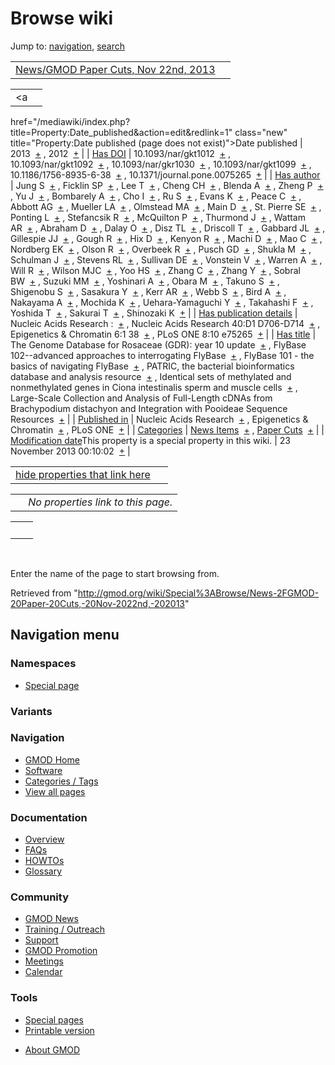 <div id="mw-page-base" class="noprint">

</div>

<div id="mw-head-base" class="noprint">

</div>

<div id="content" class="mw-body" role="main">

<span id="top"></span>

<div id="mw-js-message" style="display:none;">

</div>



# <span dir="auto">Browse wiki</span>

<div id="bodyContent">

<div id="contentSub">

</div>

<div id="jump-to-nav" class="mw-jump">

Jump to: [navigation](#mw-navigation), [search](#p-search)

</div>

<div id="mw-content-text">

|  |  |
|----|----|
| [News/GMOD Paper Cuts, Nov 22nd, 2013](/wiki/News/GMOD_Paper_Cuts,_Nov_22nd,_2013 "News/GMOD Paper Cuts, Nov 22nd, 2013") |  |

|  |  |
|----|----|
| <a
href="/mediawiki/index.php?title=Property:Date_published&amp;action=edit&amp;redlink=1"
class="new"
title="Property:Date published (page does not exist)">Date published</a> | <span class="smwb-value">2013  <span class="smwsearch">[+](/wiki/Special%3ASearchByProperty/Date-20published/2013 "Special%3ASearchByProperty/Date-20published/2013")</span></span> , <span class="smwb-value">2012  <span class="smwsearch">[+](/wiki/Special%3ASearchByProperty/Date-20published/2012 "Special%3ASearchByProperty/Date-20published/2012")</span></span> |
| <a
href="/mediawiki/index.php?title=Property:Has_DOI&amp;action=edit&amp;redlink=1"
class="new" title="Property:Has DOI (page does not exist)">Has DOI</a> | <span class="smwb-value">10.1093/nar/gkt1012  <span class="smwsearch">[+](/wiki/Special%3ASearchByProperty/Has-20DOI/10.1093-2Fnar-2Fgkt1012 "Special%3ASearchByProperty/Has-20DOI/10.1093-2Fnar-2Fgkt1012")</span></span> , <span class="smwb-value">10.1093/nar/gkt1092  <span class="smwsearch">[+](/wiki/Special%3ASearchByProperty/Has-20DOI/10.1093-2Fnar-2Fgkt1092 "Special%3ASearchByProperty/Has-20DOI/10.1093-2Fnar-2Fgkt1092")</span></span> , <span class="smwb-value">10.1093/nar/gkr1030  <span class="smwsearch">[+](/wiki/Special%3ASearchByProperty/Has-20DOI/10.1093-2Fnar-2Fgkr1030 "Special%3ASearchByProperty/Has-20DOI/10.1093-2Fnar-2Fgkr1030")</span></span> , <span class="smwb-value">10.1093/nar/gkt1099  <span class="smwsearch">[+](/wiki/Special%3ASearchByProperty/Has-20DOI/10.1093-2Fnar-2Fgkt1099 "Special%3ASearchByProperty/Has-20DOI/10.1093-2Fnar-2Fgkt1099")</span></span> , <span class="smwb-value">10.1186/1756-8935-6-38  <span class="smwsearch">[+](/wiki/Special%3ASearchByProperty/Has-20DOI/10.1186-2F1756-2D8935-2D6-2D38 "Special%3ASearchByProperty/Has-20DOI/10.1186-2F1756-2D8935-2D6-2D38")</span></span> , <span class="smwb-value">10.1371/journal.pone.0075265  <span class="smwsearch">[+](/wiki/Special%3ASearchByProperty/Has-20DOI/10.1371-2Fjournal.pone.0075265 "Special%3ASearchByProperty/Has-20DOI/10.1371-2Fjournal.pone.0075265")</span></span> |
| <a
href="/mediawiki/index.php?title=Property:Has_author&amp;action=edit&amp;redlink=1"
class="new"
title="Property:Has author (page does not exist)">Has author</a> | <span class="smwb-value">Jung S  <span class="smwsearch">[+](/wiki/Special%3ASearchByProperty/Has-20author/Jung-20S "Special%3ASearchByProperty/Has-20author/Jung-20S")</span></span> , <span class="smwb-value">Ficklin SP  <span class="smwsearch">[+](/wiki/Special%3ASearchByProperty/Has-20author/Ficklin-20SP "Special%3ASearchByProperty/Has-20author/Ficklin-20SP")</span></span> , <span class="smwb-value">Lee T  <span class="smwsearch">[+](/wiki/Special%3ASearchByProperty/Has-20author/Lee-20T "Special%3ASearchByProperty/Has-20author/Lee-20T")</span></span> , <span class="smwb-value">Cheng CH  <span class="smwsearch">[+](/wiki/Special%3ASearchByProperty/Has-20author/Cheng-20CH "Special%3ASearchByProperty/Has-20author/Cheng-20CH")</span></span> , <span class="smwb-value">Blenda A  <span class="smwsearch">[+](/wiki/Special%3ASearchByProperty/Has-20author/Blenda-20A "Special%3ASearchByProperty/Has-20author/Blenda-20A")</span></span> , <span class="smwb-value">Zheng P  <span class="smwsearch">[+](/wiki/Special%3ASearchByProperty/Has-20author/Zheng-20P "Special%3ASearchByProperty/Has-20author/Zheng-20P")</span></span> , <span class="smwb-value">Yu J  <span class="smwsearch">[+](/wiki/Special%3ASearchByProperty/Has-20author/Yu-20J "Special%3ASearchByProperty/Has-20author/Yu-20J")</span></span> , <span class="smwb-value">Bombarely A  <span class="smwsearch">[+](/wiki/Special%3ASearchByProperty/Has-20author/Bombarely-20A "Special%3ASearchByProperty/Has-20author/Bombarely-20A")</span></span> , <span class="smwb-value">Cho I  <span class="smwsearch">[+](/wiki/Special%3ASearchByProperty/Has-20author/Cho-20I "Special%3ASearchByProperty/Has-20author/Cho-20I")</span></span> , <span class="smwb-value">Ru S  <span class="smwsearch">[+](/wiki/Special%3ASearchByProperty/Has-20author/Ru-20S "Special%3ASearchByProperty/Has-20author/Ru-20S")</span></span> , <span class="smwb-value">Evans K  <span class="smwsearch">[+](/wiki/Special%3ASearchByProperty/Has-20author/Evans-20K "Special%3ASearchByProperty/Has-20author/Evans-20K")</span></span> , <span class="smwb-value">Peace C  <span class="smwsearch">[+](/wiki/Special%3ASearchByProperty/Has-20author/Peace-20C "Special%3ASearchByProperty/Has-20author/Peace-20C")</span></span> , <span class="smwb-value">Abbott AG  <span class="smwsearch">[+](/wiki/Special%3ASearchByProperty/Has-20author/Abbott-20AG "Special%3ASearchByProperty/Has-20author/Abbott-20AG")</span></span> , <span class="smwb-value">Mueller LA  <span class="smwsearch">[+](/wiki/Special%3ASearchByProperty/Has-20author/Mueller-20LA "Special%3ASearchByProperty/Has-20author/Mueller-20LA")</span></span> , <span class="smwb-value">Olmstead MA  <span class="smwsearch">[+](/wiki/Special%3ASearchByProperty/Has-20author/Olmstead-20MA "Special%3ASearchByProperty/Has-20author/Olmstead-20MA")</span></span> , <span class="smwb-value">Main D  <span class="smwsearch">[+](/wiki/Special%3ASearchByProperty/Has-20author/Main-20D "Special%3ASearchByProperty/Has-20author/Main-20D")</span></span> , <span class="smwb-value">St. Pierre SE  <span class="smwsearch">[+](/wiki/Special%3ASearchByProperty/Has-20author/St.-20Pierre-20SE "Special%3ASearchByProperty/Has-20author/St.-20Pierre-20SE")</span></span> , <span class="smwb-value">Ponting L  <span class="smwsearch">[+](/wiki/Special%3ASearchByProperty/Has-20author/Ponting-20L "Special%3ASearchByProperty/Has-20author/Ponting-20L")</span></span> , <span class="smwb-value">Stefancsik R  <span class="smwsearch">[+](/wiki/Special%3ASearchByProperty/Has-20author/Stefancsik-20R "Special%3ASearchByProperty/Has-20author/Stefancsik-20R")</span></span> , <span class="smwb-value">McQuilton P  <span class="smwsearch">[+](/wiki/Special%3ASearchByProperty/Has-20author/McQuilton-20P "Special%3ASearchByProperty/Has-20author/McQuilton-20P")</span></span> , <span class="smwb-value">Thurmond J  <span class="smwsearch">[+](/wiki/Special%3ASearchByProperty/Has-20author/Thurmond-20J "Special%3ASearchByProperty/Has-20author/Thurmond-20J")</span></span> , <span class="smwb-value">Wattam AR  <span class="smwsearch">[+](/wiki/Special%3ASearchByProperty/Has-20author/Wattam-20AR "Special%3ASearchByProperty/Has-20author/Wattam-20AR")</span></span> , <span class="smwb-value">Abraham D  <span class="smwsearch">[+](/wiki/Special%3ASearchByProperty/Has-20author/Abraham-20D "Special%3ASearchByProperty/Has-20author/Abraham-20D")</span></span> , <span class="smwb-value">Dalay O  <span class="smwsearch">[+](/wiki/Special%3ASearchByProperty/Has-20author/Dalay-20O "Special%3ASearchByProperty/Has-20author/Dalay-20O")</span></span> , <span class="smwb-value">Disz TL  <span class="smwsearch">[+](/wiki/Special%3ASearchByProperty/Has-20author/Disz-20TL "Special%3ASearchByProperty/Has-20author/Disz-20TL")</span></span> , <span class="smwb-value">Driscoll T  <span class="smwsearch">[+](/wiki/Special%3ASearchByProperty/Has-20author/Driscoll-20T "Special%3ASearchByProperty/Has-20author/Driscoll-20T")</span></span> , <span class="smwb-value">Gabbard JL  <span class="smwsearch">[+](/wiki/Special%3ASearchByProperty/Has-20author/Gabbard-20JL "Special%3ASearchByProperty/Has-20author/Gabbard-20JL")</span></span> , <span class="smwb-value">Gillespie JJ  <span class="smwsearch">[+](/wiki/Special%3ASearchByProperty/Has-20author/Gillespie-20JJ "Special%3ASearchByProperty/Has-20author/Gillespie-20JJ")</span></span> , <span class="smwb-value">Gough R  <span class="smwsearch">[+](/wiki/Special%3ASearchByProperty/Has-20author/Gough-20R "Special%3ASearchByProperty/Has-20author/Gough-20R")</span></span> , <span class="smwb-value">Hix D  <span class="smwsearch">[+](/wiki/Special%3ASearchByProperty/Has-20author/Hix-20D "Special%3ASearchByProperty/Has-20author/Hix-20D")</span></span> , <span class="smwb-value">Kenyon R  <span class="smwsearch">[+](/wiki/Special%3ASearchByProperty/Has-20author/Kenyon-20R "Special%3ASearchByProperty/Has-20author/Kenyon-20R")</span></span> , <span class="smwb-value">Machi D  <span class="smwsearch">[+](/wiki/Special%3ASearchByProperty/Has-20author/Machi-20D "Special%3ASearchByProperty/Has-20author/Machi-20D")</span></span> , <span class="smwb-value">Mao C  <span class="smwsearch">[+](/wiki/Special%3ASearchByProperty/Has-20author/Mao-20C "Special%3ASearchByProperty/Has-20author/Mao-20C")</span></span> , <span class="smwb-value">Nordberg EK  <span class="smwsearch">[+](/wiki/Special%3ASearchByProperty/Has-20author/Nordberg-20EK "Special%3ASearchByProperty/Has-20author/Nordberg-20EK")</span></span> , <span class="smwb-value">Olson R  <span class="smwsearch">[+](/wiki/Special%3ASearchByProperty/Has-20author/Olson-20R "Special%3ASearchByProperty/Has-20author/Olson-20R")</span></span> , <span class="smwb-value">Overbeek R  <span class="smwsearch">[+](/wiki/Special%3ASearchByProperty/Has-20author/Overbeek-20R "Special%3ASearchByProperty/Has-20author/Overbeek-20R")</span></span> , <span class="smwb-value">Pusch GD  <span class="smwsearch">[+](/wiki/Special%3ASearchByProperty/Has-20author/Pusch-20GD "Special%3ASearchByProperty/Has-20author/Pusch-20GD")</span></span> , <span class="smwb-value">Shukla M  <span class="smwsearch">[+](/wiki/Special%3ASearchByProperty/Has-20author/Shukla-20M "Special%3ASearchByProperty/Has-20author/Shukla-20M")</span></span> , <span class="smwb-value">Schulman J  <span class="smwsearch">[+](/wiki/Special%3ASearchByProperty/Has-20author/Schulman-20J "Special%3ASearchByProperty/Has-20author/Schulman-20J")</span></span> , <span class="smwb-value">Stevens RL  <span class="smwsearch">[+](/wiki/Special%3ASearchByProperty/Has-20author/Stevens-20RL "Special%3ASearchByProperty/Has-20author/Stevens-20RL")</span></span> , <span class="smwb-value">Sullivan DE  <span class="smwsearch">[+](/wiki/Special%3ASearchByProperty/Has-20author/Sullivan-20DE "Special%3ASearchByProperty/Has-20author/Sullivan-20DE")</span></span> , <span class="smwb-value">Vonstein V  <span class="smwsearch">[+](/wiki/Special%3ASearchByProperty/Has-20author/Vonstein-20V "Special%3ASearchByProperty/Has-20author/Vonstein-20V")</span></span> , <span class="smwb-value">Warren A  <span class="smwsearch">[+](/wiki/Special%3ASearchByProperty/Has-20author/Warren-20A "Special%3ASearchByProperty/Has-20author/Warren-20A")</span></span> , <span class="smwb-value">Will R  <span class="smwsearch">[+](/wiki/Special%3ASearchByProperty/Has-20author/Will-20R "Special%3ASearchByProperty/Has-20author/Will-20R")</span></span> , <span class="smwb-value">Wilson MJC  <span class="smwsearch">[+](/wiki/Special%3ASearchByProperty/Has-20author/Wilson-20MJC "Special%3ASearchByProperty/Has-20author/Wilson-20MJC")</span></span> , <span class="smwb-value">Yoo HS  <span class="smwsearch">[+](/wiki/Special%3ASearchByProperty/Has-20author/Yoo-20HS "Special%3ASearchByProperty/Has-20author/Yoo-20HS")</span></span> , <span class="smwb-value">Zhang C  <span class="smwsearch">[+](/wiki/Special%3ASearchByProperty/Has-20author/Zhang-20C "Special%3ASearchByProperty/Has-20author/Zhang-20C")</span></span> , <span class="smwb-value">Zhang Y  <span class="smwsearch">[+](/wiki/Special%3ASearchByProperty/Has-20author/Zhang-20Y "Special%3ASearchByProperty/Has-20author/Zhang-20Y")</span></span> , <span class="smwb-value">Sobral BW  <span class="smwsearch">[+](/wiki/Special%3ASearchByProperty/Has-20author/Sobral-20BW "Special%3ASearchByProperty/Has-20author/Sobral-20BW")</span></span> , <span class="smwb-value">Suzuki MM  <span class="smwsearch">[+](/wiki/Special%3ASearchByProperty/Has-20author/Suzuki-20MM "Special%3ASearchByProperty/Has-20author/Suzuki-20MM")</span></span> , <span class="smwb-value">Yoshinari A  <span class="smwsearch">[+](/wiki/Special%3ASearchByProperty/Has-20author/Yoshinari-20A "Special%3ASearchByProperty/Has-20author/Yoshinari-20A")</span></span> , <span class="smwb-value">Obara M  <span class="smwsearch">[+](/wiki/Special%3ASearchByProperty/Has-20author/Obara-20M "Special%3ASearchByProperty/Has-20author/Obara-20M")</span></span> , <span class="smwb-value">Takuno S  <span class="smwsearch">[+](/wiki/Special%3ASearchByProperty/Has-20author/Takuno-20S "Special%3ASearchByProperty/Has-20author/Takuno-20S")</span></span> , <span class="smwb-value">Shigenobu S  <span class="smwsearch">[+](/wiki/Special%3ASearchByProperty/Has-20author/Shigenobu-20S "Special%3ASearchByProperty/Has-20author/Shigenobu-20S")</span></span> , <span class="smwb-value">Sasakura Y  <span class="smwsearch">[+](/wiki/Special%3ASearchByProperty/Has-20author/Sasakura-20Y "Special%3ASearchByProperty/Has-20author/Sasakura-20Y")</span></span> , <span class="smwb-value">Kerr AR  <span class="smwsearch">[+](/wiki/Special%3ASearchByProperty/Has-20author/Kerr-20AR "Special%3ASearchByProperty/Has-20author/Kerr-20AR")</span></span> , <span class="smwb-value">Webb S  <span class="smwsearch">[+](/wiki/Special%3ASearchByProperty/Has-20author/Webb-20S "Special%3ASearchByProperty/Has-20author/Webb-20S")</span></span> , <span class="smwb-value">Bird A  <span class="smwsearch">[+](/wiki/Special%3ASearchByProperty/Has-20author/Bird-20A "Special%3ASearchByProperty/Has-20author/Bird-20A")</span></span> , <span class="smwb-value">Nakayama A  <span class="smwsearch">[+](/wiki/Special%3ASearchByProperty/Has-20author/Nakayama-20A "Special%3ASearchByProperty/Has-20author/Nakayama-20A")</span></span> , <span class="smwb-value">Mochida K  <span class="smwsearch">[+](/wiki/Special%3ASearchByProperty/Has-20author/Mochida-20K "Special%3ASearchByProperty/Has-20author/Mochida-20K")</span></span> , <span class="smwb-value">Uehara-Yamaguchi Y  <span class="smwsearch">[+](/wiki/Special%3ASearchByProperty/Has-20author/Uehara-2DYamaguchi-20Y "Special%3ASearchByProperty/Has-20author/Uehara-2DYamaguchi-20Y")</span></span> , <span class="smwb-value">Takahashi F  <span class="smwsearch">[+](/wiki/Special%3ASearchByProperty/Has-20author/Takahashi-20F "Special%3ASearchByProperty/Has-20author/Takahashi-20F")</span></span> , <span class="smwb-value">Yoshida T  <span class="smwsearch">[+](/wiki/Special%3ASearchByProperty/Has-20author/Yoshida-20T "Special%3ASearchByProperty/Has-20author/Yoshida-20T")</span></span> , <span class="smwb-value">Sakurai T  <span class="smwsearch">[+](/wiki/Special%3ASearchByProperty/Has-20author/Sakurai-20T "Special%3ASearchByProperty/Has-20author/Sakurai-20T")</span></span> , <span class="smwb-value">Shinozaki K  <span class="smwsearch">[+](/wiki/Special%3ASearchByProperty/Has-20author/Shinozaki-20K "Special%3ASearchByProperty/Has-20author/Shinozaki-20K")</span></span> |
| <a
href="/mediawiki/index.php?title=Property:Has_publication_details&amp;action=edit&amp;redlink=1"
class="new"
title="Property:Has publication details (page does not exist)">Has publication details</a> | <span class="smwb-value">Nucleic Acids Research :  <span class="smwsearch">[+](/wiki/Special%3ASearchByProperty/Has-20publication-20details/Nucleic-20Acids-20Research-20: "Special%3ASearchByProperty/Has-20publication-20details/Nucleic-20Acids-20Research-20:")</span></span> , <span class="smwb-value">Nucleic Acids Research 40:D1 D706-D714  <span class="smwsearch">[+](/wiki/Special%3ASearchByProperty/Has-20publication-20details/Nucleic-20Acids-20Research-2040:D1-20D706-2DD714 "Special%3ASearchByProperty/Has-20publication-20details/Nucleic-20Acids-20Research-2040:D1-20D706-2DD714")</span></span> , <span class="smwb-value">Epigenetics & Chromatin 6:1 38  <span class="smwsearch">[+](/wiki/Special%3ASearchByProperty/Has-20publication-20details/Epigenetics-20-26-20Chromatin-206:1-2038 "Special%3ASearchByProperty/Has-20publication-20details/Epigenetics-20-26-20Chromatin-206:1-2038")</span></span> , <span class="smwb-value">PLoS ONE 8:10 e75265  <span class="smwsearch">[+](/wiki/Special%3ASearchByProperty/Has-20publication-20details/PLoS-20ONE-208:10-20e75265 "Special%3ASearchByProperty/Has-20publication-20details/PLoS-20ONE-208:10-20e75265")</span></span> |
| [Has title](/wiki/Property:Has_title "Property:Has title") | <span class="smwb-value">The Genome Database for Rosaceae (GDR): year 10 update  <span class="smwsearch">[+](/wiki/Special%3ASearchByProperty/Has-20title/The-20Genome-20Database-20for-20Rosaceae-20(GDR):-20year-2010-20update "Special%3ASearchByProperty/Has-20title/The-20Genome-20Database-20for-20Rosaceae-20(GDR):-20year-2010-20update")</span></span> , <span class="smwb-value">FlyBase 102--advanced approaches to interrogating FlyBase  <span class="smwsearch">[+](/wiki/Special%3ASearchByProperty/Has-20title/FlyBase-20102-2D-2Dadvanced-20approaches-20to-20interrogating-20FlyBase "Special%3ASearchByProperty/Has-20title/FlyBase-20102-2D-2Dadvanced-20approaches-20to-20interrogating-20FlyBase")</span></span> , <span class="smwb-value">FlyBase 101 - the basics of navigating FlyBase  <span class="smwsearch">[+](/wiki/Special%3ASearchByProperty/Has-20title/FlyBase-20101-20-2D-20the-20basics-20of-20navigating-20FlyBase "Special%3ASearchByProperty/Has-20title/FlyBase-20101-20-2D-20the-20basics-20of-20navigating-20FlyBase")</span></span> , <span class="smwb-value">PATRIC, the bacterial bioinformatics database and analysis resource  <span class="smwsearch">[+](/wiki/Special%3ASearchByProperty/Has-20title/PATRIC,-20the-20bacterial-20bioinformatics-20database-20and-20analysis-20resource "Special%3ASearchByProperty/Has-20title/PATRIC,-20the-20bacterial-20bioinformatics-20database-20and-20analysis-20resource")</span></span> , <span class="smwb-value">Identical sets of methylated and nonmethylated genes in Ciona intestinalis sperm and muscle cells  <span class="smwsearch">[+](/wiki/Special%3ASearchByProperty/Has-20title/Identical-20sets-20of-20methylated-20and-20nonmethylated-20genes-20in-20Ciona-20intestinalis-20sperm-20and-20muscle-20cells "Special%3ASearchByProperty/Has-20title/Identical-20sets-20of-20methylated-20and-20nonmethylated-20genes-20in-20Ciona-20intestinalis-20sperm-20and-20muscle-20cells")</span></span> , <span class="smwb-value">Large-Scale Collection and Analysis of Full-Length cDNAs from Brachypodium distachyon and Integration with Pooideae Sequence Resources  <span class="smwsearch">[+](/wiki/Special%3ASearchByProperty/Has-20title/Large-2DScale-20Collection-20and-20Analysis-20of-20Full-2DLength-20cDNAs-20from-20Brachypodium-20distachyon-20and-20Integration-20with-20Pooideae-20Sequence-20Resources "Special%3ASearchByProperty/Has-20title/Large-2DScale-20Collection-20and-20Analysis-20of-20Full-2DLength-20cDNAs-20from-20Brachypodium-20distachyon-20and-20Integration-20with-20Pooideae-20Sequence-20Resources")</span></span> |
| <a
href="/mediawiki/index.php?title=Property:Published_in&amp;action=edit&amp;redlink=1"
class="new"
title="Property:Published in (page does not exist)">Published in</a> | <span class="smwb-value">Nucleic Acids Research  <span class="smwsearch">[+](/wiki/Special%3ASearchByProperty/Published-20in/Nucleic-20Acids-20Research "Special%3ASearchByProperty/Published-20in/Nucleic-20Acids-20Research")</span></span> , <span class="smwb-value">Epigenetics & Chromatin  <span class="smwsearch">[+](/wiki/Special%3ASearchByProperty/Published-20in/Epigenetics-20-26-20Chromatin "Special%3ASearchByProperty/Published-20in/Epigenetics-20-26-20Chromatin")</span></span> , <span class="smwb-value">PLoS ONE  <span class="smwsearch">[+](/wiki/Special%3ASearchByProperty/Published-20in/PLoS-20ONE "Special%3ASearchByProperty/Published-20in/PLoS-20ONE")</span></span> |
| [Categories](/wiki/Special:Categories "Special:Categories") | <span class="smwb-value">[News Items](/wiki/Category%3ANews_Items "Category%3ANews Items")  <span class="smwsearch">[+](/wiki/Special%3ASearchByProperty/News-20Items "Special%3ASearchByProperty/News-20Items")</span></span> , <span class="smwb-value">[Paper Cuts](/wiki/Category%3APaper_Cuts "Category%3APaper Cuts")  <span class="smwsearch">[+](/wiki/Special%3ASearchByProperty/Paper-20Cuts "Special%3ASearchByProperty/Paper-20Cuts")</span></span> |
| <span class="smw-highlighter" data-type="1" state="inline" data-title="Property"><span class="smwbuiltin">[Modification date](/wiki/Property:Modification_date "Property:Modification date")</span><span class="smwttcontent">This property is a special property in this wiki.</span></span> | <span class="smwb-value">23 November 2013 00:10:02  <span class="smwsearch">[+](/wiki/Special%3ASearchByProperty/Modification-20date/23-20November-202013-2000:10:02 "Special%3ASearchByProperty/Modification-20date/23-20November-202013-2000:10:02")</span></span> |

<span id="smw_browse_incoming"></span>

|  |  |
|----|----|
| [hide properties that link here](/mediawiki/index.php?title=Special:Browse&offset=0&dir=out&article=News%2FGMOD+Paper+Cuts%2C+Nov+22nd%2C+2013)  |  |

|     |                                    |
|-----|------------------------------------|
|     | *No properties link to this page.* |

|     |     |
|-----|-----|
|     |     |

 

Enter the name of the page to start browsing from.  

</div>

<div class="printfooter">

Retrieved from
"<http://gmod.org/wiki/Special%3ABrowse/News-2FGMOD-20Paper-20Cuts,-20Nov-2022nd,-202013>"

</div>

<div id="catlinks" class="catlinks catlinks-allhidden">

</div>

<div class="visualClear">

</div>

</div>

</div>

<div id="mw-navigation">

## Navigation menu

<div id="mw-head">



<div id="left-navigation">

<div id="p-namespaces" class="vectorTabs" role="navigation"
aria-labelledby="p-namespaces-label">

### Namespaces

- <span id="ca-nstab-special">[Special
  page](/wiki/Special%3ABrowse/News-2FGMOD-20Paper-20Cuts,-20Nov-2022nd,-202013 "This is a special page, you cannot edit the page itself")</span>

</div>

<div id="p-variants" class="vectorMenu emptyPortlet" role="navigation"
aria-labelledby="p-variants-label">

### 

### Variants[](#)

<div class="menu">

</div>

</div>

</div>





</div>



</div>

</div>

</div>

<div id="mw-panel">

<div id="p-logo" role="banner">

<a href="/wiki/Main_Page"
style="background-image: url(http://gmod.org/images/GMOD-cogs.png);"
title="Visit the main page"></a>

</div>

<div id="p-Navigation" class="portal" role="navigation"
aria-labelledby="p-Navigation-label">

### Navigation

<div class="body">

- <span id="n-GMOD-Home">[GMOD Home](/wiki/Main_Page)</span>
- <span id="n-Software">[Software](/wiki/GMOD_Components)</span>
- <span id="n-Categories-.2F-Tags">[Categories /
  Tags](/wiki/Categories)</span>
- <span id="n-View-all-pages">[View all
  pages](/wiki/Special:AllPages)</span>

</div>

</div>

<div id="p-Documentation" class="portal" role="navigation"
aria-labelledby="p-Documentation-label">

### Documentation

<div class="body">

- <span id="n-Overview">[Overview](/wiki/Overview)</span>
- <span id="n-FAQs">[FAQs](/wiki/Category%3AFAQ)</span>
- <span id="n-HOWTOs">[HOWTOs](/wiki/Category%3AHOWTO)</span>
- <span id="n-Glossary">[Glossary](/wiki/Glossary)</span>

</div>

</div>

<div id="p-Community" class="portal" role="navigation"
aria-labelledby="p-Community-label">

### Community

<div class="body">

- <span id="n-GMOD-News">[GMOD News](/wiki/GMOD_News)</span>
- <span id="n-Training-.2F-Outreach">[Training /
  Outreach](/wiki/Training_and_Outreach)</span>
- <span id="n-Support">[Support](/wiki/Support)</span>
- <span id="n-GMOD-Promotion">[GMOD
  Promotion](/wiki/GMOD_Promotion)</span>
- <span id="n-Meetings">[Meetings](/wiki/Meetings)</span>
- <span id="n-Calendar">[Calendar](/wiki/Calendar)</span>

</div>

</div>

<div id="p-tb" class="portal" role="navigation"
aria-labelledby="p-tb-label">

### Tools

<div class="body">

- <span id="t-specialpages"><a href="/wiki/Special:SpecialPages" accesskey="q"
  title="A list of all special pages [q]">Special pages</a></span>
- <span id="t-print"><a
  href="/mediawiki/index.php?title=Special%3ABrowse/News-2FGMOD-20Paper-20Cuts,-20Nov-2022nd,-202013&amp;printable=yes"
  rel="alternate" accesskey="p"
  title="Printable version of this page [p]">Printable version</a></span>

</div>

</div>

</div>

</div>

<div id="footer" role="contentinfo">

- <span id="footer-places-about">[About
  GMOD](/wiki/GMOD:About "GMOD:About")</span>

<!-- -->






</div>

